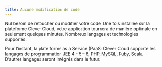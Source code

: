 ```yaml
---
title: Aucune modification de code
---
```

Nul besoin de retoucher ou modifier votre code. Une fois installée sur la
plateforme Clever Cloud, votre application tournera de manière optimale en
seulement quelques minutes. 
Nombreux langages et technologies supportés.

Pour l’instant, la plate forme as a Service (PaaS) Clever Cloud supporte les
langages de programmation  JEE 4 - 5 – 6, PHP, MySQL, Ruby, Scala. D’autres
langages seront intégrés dans le futur.
